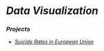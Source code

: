 # *Data Visualization*

### *Projects*

- [*Suicide Rates in European Union*](https://github.com/sapaladas/msc_data_science/tree/main/q4-data_visualization/suicide_rates_in_european_union)

